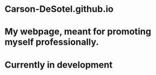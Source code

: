 # Carson-DeSotel.github.io
# My webpage, meant for promoting myself professionally.
# Currently in development

